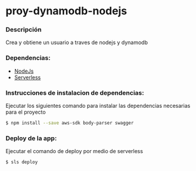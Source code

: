 # proy-dynamodb-nodejs #

### Descripción ###
Crea y obtiene un usuario a traves de nodejs y dynamodb

### Dependencias: ### 
* [NodeJs](https://nodejs.org/es/)
* [Serverless](https://serverless.com/framework/docs/providers/aws/guide/installation/)


### Instrucciones de instalacion de dependencias: ###
Ejecutar los siguientes comando para instalar las dependencias necesarias para el proyecto

```sh
$ npm install --save aws-sdk body-parser swagger
``` 
  

### Deploy de la app: ###
Ejecutar el comando de deploy por medio de serverless
```sh
$ sls deploy
``` 
